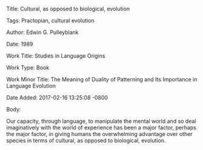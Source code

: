Title:  Cultural, as opposed to biological, evolution

Tags:   Practopian, cultural evolution

Author: Edwin G. Pulleyblank

Date:   1989

Work Title: Studies in Language Origins

Work Type: Book

Work Minor Title: The Meaning of Duality of Patterning and Its Importance in Language Evolution

Date Added: 2017-02-16 13:25:08 -0800

Body: 

Our capacity, through language, to manipulate the mental world and so deal imaginatively with the world of experience has been a major factor, perhaps the major factor, in giving humans the overwhelming advantage over other species in terms of cultural, as opposed to biological, evolution. 


